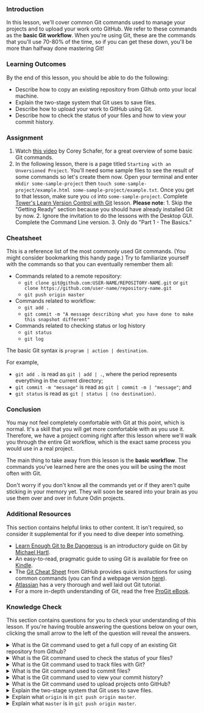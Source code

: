 ### Introduction

In this lesson, we'll cover common Git commands used to manage your projects and to upload your work onto GitHub. We refer to these commands as the **basic Git workflow**. When you're using Git, these are the commands that you'll use 70-80% of the time, so if you can get these down, you'll be more than halfway done mastering Git!


### Learning Outcomes
By the end of this lesson, you should be able to do the following:

 - Describe how to copy an existing repository from Github onto your local machine.
 - Explain the two-stage system that Git uses to save files.
 - Describe how to upload your work to GitHub using Git.
 - Describe how to check the status of your files and how to view your commit history.

### Assignment

<div class="lesson-content__panel" markdown="1">

  1. Watch [this video](https://www.youtube.com/watch?v=HVsySz-h9r4) by Corey Schafer, for a great overview of some basic Git commands.
  2. In the following lesson, there is a page titled ``Starting with an Unversioned Project``. You'll need some sample files to see the result of some commands so let's create them now. Open your terminal and enter `mkdir some-sample-project` then `touch some-sample-project/example.html some-sample-project/example.txt`. Once you get to that lesson, make sure you `cd` into `some-sample-project`.  Complete [Tower's Learn Version Control with Git](https://www.git-tower.com/learn/git/ebook/en/command-line/basics/what-is-version-control#start) lesson. **Please note**: 1. Skip the "Getting Ready" section because you should have already installed Git by now. 2. Ignore the invitation to do the lessons with the Desktop GUI. Complete the Command Line version. 3. Only do "Part 1 - The Basics."

</div>

### Cheatsheet
This is a reference list of the most commonly used Git commands. (You might consider bookmarking this handy page.) Try to familiarize yourself with the commands so that you can eventually remember them all:

* Commands related to a remote repository:
  * `git clone git@github.com:USER-NAME/REPOSITORY-NAME.git` 
  or 
  `git clone https://github.com/user-name/repository-name.git`
  * `git push origin master`
* Commands related to workflow:
  * `git add .`
  * `git commit -m "A message describing what you have done to make this snapshot different"`
* Commands related to checking status or log history
  * `git status`
  * `git log`

The basic Git syntax is `program | action | destination`.

For example,

* `git add .` is read as `git | add | .`, where the period represents everything in the current directory;
* `git commit -m "message"` is read as `git | commit -m | "message"`; and
* `git status` is read as `git | status | (no destination)`.

### Conclusion
You may not feel completely comfortable with Git at this point, which is normal. It's a skill that you will get more comfortable with as you use it. Therefore, we have a project coming right after this lesson where we'll walk you through the entire Git workflow, which is the exact same process you would use in a real project.

The main thing to take away from this lesson is the **basic workflow**. The commands you've learned here are the ones you will be using the most often with Git.

Don't worry if you don't know all the commands yet or if they aren't quite sticking in your memory yet. They will soon be seared into your brain as you use them over and over in future Odin projects.

### Additional Resources
This section contains helpful links to other content. It isn't required, so consider it supplemental for if you need to dive deeper into something.

* [Learn Enough Git to Be Dangerous](https://www.learnenough.com/git-tutorial) is an introductory guide on Git by [Michael Hartl](http://www.michaelhartl.com/).
* An easy-to-read, pragmatic guide to using Git is available for free on [Kindle](https://www.amazon.com/Rys-Git-Tutorial-Ryan-Hodson-ebook/dp/B00QFIA5OC).
* The [Git Cheat Sheet](https://education.github.com/git-cheat-sheet-education.pdf) from GitHub provides quick instructions for using common commands (you can find a webpage version [here](https://github.github.com/training-kit/downloads/github-git-cheat-sheet/)). 
* [Atlassian](https://www.atlassian.com/git/tutorials/what-is-version-control) has a very thorough and well laid out Git tutorial.
* For a more in-depth understanding of Git, read the free [ProGit eBook](https://git-scm.com/book/en/v2).

### Knowledge Check
This section contains questions for you to check your understanding of this lesson. If you're having trouble answering the questions below on your own, clicking the small arrow to the left of the question will reveal the answers.

<details>
<summary>What is the Git command used to get a full copy of an existing Git repository from Github?</summary>
<ul><ul>
  <li>Use <code>git clone git@github.com:&lt;your-respository-name&gt;</code> to clone a GitHub repository onto your local machine.</li>
</ul></ul>
</details>

<details>
<summary>What is the Git command used to check the status of your files?</summary>
<ul><ul>
  <li>Use <code>git status</code> to see any changes made since your last commit.</li>
</ul></ul>
</details>

<details>
<summary>What is the Git command used to track files with Git?</summary>
<ul><ul>
  <li>Use <code>git add</code> to track files.</li>
</ul></ul>
</details>

<details>
<summary>What is the Git command used to commit files?</summary>
<ul><ul>
  <li>Use <code>git commit</code> to commit tracked files.</li>
</ul></ul>
</details>

<details>
<summary>What is the Git command used to view your commit history?</summary>
<ul><ul>
  <li>Use <code>git log</code> to view your commit history.</li>
</ul></ul>
</details>

<details>
<summary>What is the Git command used to upload projects onto GitHub?</summary>
<ul><ul>
  <li>Use <code>git push</code> to send your commit to GitHub.</li>
</ul></ul>
</details>

<details>
<summary>Explain the two-stage system that Git uses to save files.</summary>
<ul><ul>
  <li>A <strong>save</strong> in Git is divided into two terminal commands: <code>add</code> and <code>commit</code>. The combination of these two commands gives you control of exactly what you want to be remembered in your snapshot.</li>
  <li><strong>Staging:</strong> Think of <code>add</code> as adjusting the number of people or elements to be included in a photo. With Git, you can select the changes you want to save with <code>git add</code>. Imagine a project that contains multiple files where changes have been made to several files. You want to save some of the changes you have made and leave some other changes to continue working on them.</li>
  <li><strong>Committing:</strong> Think of <code>commit</code> as actually taking a photo, resulting in a snapshot. For example, to commit a file named README.md, type <code>git commit -m "Add README.md"</code>. The <code>-m</code> flag stands for "message" and must always be followed by a commit message inside quotation marks. In this example, the commit message was <code>"Add README.md"</code>.</li>
</ul></ul>
</details>

<details>
<summary>Explain what <code>origin</code> is in <code>git push origin master</code>.</summary>
<ul><ul>
  <li>In Git, <code>origin</code> is a placeholder name for the URL of the remote repository. Git sets up the origin by default when it clones a remote repository. You can use <code>origin</code> to access the remote repository without having to enter a full URL every time. This also means that you can have multiple remotes for a repository by giving each a unique name.</li>
</ul></ul>
</details>

<details>
<summary>Explain what <code>master</code> is in <code>git push origin master</code>.</summary>
<ul><ul>
  <li>In Git, <code>master</code> is the branch of the remote repository you want to push your changes to. We will get more into branches in a later lesson, but the main thing to remember is that <code>master</code> is the official branch in your projects where production-ready code lives.</li>
</ul></ul>
</details>

